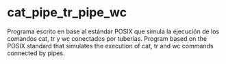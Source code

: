 # cat_pipe_tr_pipe_wc
Programa escrito en base al estándar POSIX que simula la ejecución de los comandos cat, tr y wc conectados por tuberías. Program based on the POSIX standard that simulates the execution of cat, tr and wc commands connected by pipes.
